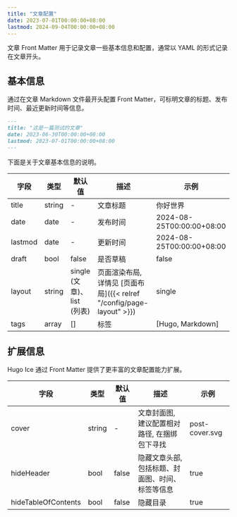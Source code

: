 ```yaml
---
title: "文章配置"
date: 2023-07-01T00:00:00+08:00
lastmod: 2024-09-04T00:00:00+08:00
---
```


文章 Front Matter 用于记录文章一些基本信息和配置，通常以 YAML 的形式记录在文章开头。

## 基本信息

通过在文章 Markdown 文件最开头配置 Front Matter，可标明文章的标题、发布时间、最近更新时间等信息。

```markdown
---
title: "这是一篇测试的文章"
date: 2023-06-30T00:00:00+08:00
lastmod: 2023-07-01T00:00:00+08:00
---
```

下面是关于文章基本信息的说明。

| 字段 | 类型 | 默认值 | 描述 | 示例 |
|--|--|--|--|--|
| title | string | - | 文章标题 | 你好世界 |
| date | date | - | 发布时间 | 2024-08-25T00:00:00+08:00 |
| lastmod | date | - | 更新时间 | 2024-08-25T00:00:00+08:00 |
| draft | bool | false | 是否草稿 | false |
| layout | string | single (文章)、list (列表) | 页面渲染布局, 详情见 [页面布局]({{< relref "/config/page-layout" >}}) | single |
| tags | array<string> | [] | 标签 | [Hugo, Markdown] |

## 扩展信息

Hugo Ice 通过 Front Matter 提供了更丰富的文章配置能力扩展。

| 字段 | 类型 | 默认值 | 描述 | 示例 |
|--|--|--|--|--|
| cover | string | - | 文章封面图, 建议配置相对路径, 在捆绑包下寻找 | post-cover.svg |
| hideHeader | bool | false | 隐藏文章头部, 包括标题、封面图、时间、标签等信息 | true |
| hideTableOfContents | bool | false | 隐藏目录 | true |
